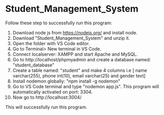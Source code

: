 # Student_Management_System

Follow these step to successfully run this program:

1) Download node js from https://nodejs.org/ and install node.
2) Download "Student_Management_System" and unzip it.
3) Open the folder with VS Code editor.
4) Go to Terminal> New terminal in VS Code.
5) Connect localserver: XAMPP and start Apache and MySQL.
6) Go to http://localhost/phpmyadmin and create a database named: "student_database"
7) Create a table named: "student" and make 4 columns i.e [ name varchar(255), phone int(10), email varchar(25) and gender text]
8) Install nodemon globally: "npm install -g nodemon"
9) Go to VS Code terminal and type "nodemon app.js". This program will automatically activated on port: 3304.
10) Now go to http://localhost:3004/

This will successfully run this program.
